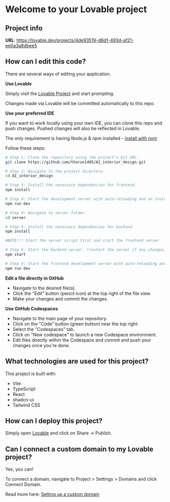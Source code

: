 # Welcome to your Lovable project

## Project info

**URL**: https://lovable.dev/projects/4de93519-d8d1-493d-af21-ee0a3a8dbee5

## How can I edit this code?

There are several ways of editing your application.

**Use Lovable**

Simply visit the [Lovable Project](https://lovable.dev/projects/4de93519-d8d1-493d-af21-ee0a3a8dbee5) and start prompting.

Changes made via Lovable will be committed automatically to this repo.

**Use your preferred IDE**

If you want to work locally using your own IDE, you can clone this repo and push changes. Pushed changes will also be reflected in Lovable.

The only requirement is having Node.js & npm installed - [install with nvm](https://github.com/nvm-sh/nvm#installing-and-updating)

Follow these steps:

```sh
# Step 1: Clone the repository using the project's Git URL.
git clone https://github.com/tharun1405/AI_interior_design.git

# Step 2: Navigate to the project directory.
cd AI_interior_design

# Step 3: Install the necessary dependencies for frontend.
npm install

# Step 4: Start the development server with auto-reloading and an instant preview.
npm run dev

# Step 4: Navigate to server folder.
cd server

# Step 5: Install the necessary dependencies for backend.
npm install

#NOTE!!! Start the server script first and start the frontend server

# Step 6: Start the backend server. (restart the server if any changes)
npm start

# Step 4: Start the frontend development server with auto-reloading and an instant preview.
npm run dev
```

**Edit a file directly in GitHub**

- Navigate to the desired file(s).
- Click the "Edit" button (pencil icon) at the top right of the file view.
- Make your changes and commit the changes.

**Use GitHub Codespaces**

- Navigate to the main page of your repository.
- Click on the "Code" button (green button) near the top right.
- Select the "Codespaces" tab.
- Click on "New codespace" to launch a new Codespace environment.
- Edit files directly within the Codespace and commit and push your changes once you're done.

## What technologies are used for this project?

This project is built with:

- Vite
- TypeScript
- React
- shadcn-ui
- Tailwind CSS

## How can I deploy this project?

Simply open [Lovable](https://lovable.dev/projects/4de93519-d8d1-493d-af21-ee0a3a8dbee5) and click on Share -> Publish.

## Can I connect a custom domain to my Lovable project?

Yes, you can!

To connect a domain, navigate to Project > Settings > Domains and click Connect Domain.

Read more here: [Setting up a custom domain](https://docs.lovable.dev/tips-tricks/custom-domain#step-by-step-guide)
